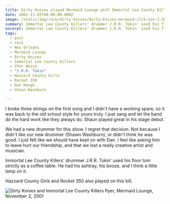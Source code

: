 ```yaml
---
title: Dirty Knives played Mermaid Lounge with Immortal Lee County Killers.
date: 2001-11-02T08:00:00.000Z
image: /static/img/rock/dirty-knives/dirty-knives-mermaid-ilck-nov-2-2001.jpg
summary: Immortal Lee County Killers' drummer J.R.R. Tokin' used his floor tom strictly as a coffee table.
excerpt: Immortal Lee County Killers' drummer J.R.R. Tokin' used his floor tom strictly as a coffee table.
tags:
  - post 
  - rock
  - New Orleans
  - Mermaid Lounge
  - Dirty Knives
  - Immortal Lee County Killers
  - Chet Weise
  - "J.R.R. Tokin"
  - Hazzard County Girls
  - Rocket 350
  - Dan Haugh
  - Shaun Washburn

---
```


I broke three strings on the first song and I didn't have a working spare, so it was back to the old school style for yours truly. I just sang and let the band do the hard work like they always do. Shaun played great in his stage debut.

We had a new drummer for this show. I regret that decision. Not because I didn't like our new drummer (Shawn Washburn), or didn't think he was good. I just felt like we should have kept on with Dan. I feel like asking him to leave hurt our friendship, and that we lost a really creative artist and musician.

Immortal Lee County Killers' drummer J.R.R. Tokin' used his floor tom strictly as a coffee table. He had his ashtray, his booze, and I think a little lamp on it.

Hazzard County Girls and Rocket 350 also played on this bill.

![Dirty Knives and Immortal Lee County Killers flyer, Mermaid Lounge, November 2, 2001](/static/img/rock/dirty-knives/dirty-knives-mermaid-ilck-nov-2-2001.jpg "Dirty Knives and Immortal Lee County Killers flyer, Mermaid Lounge, November 2, 2001")